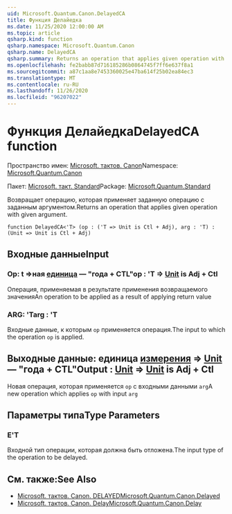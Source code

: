 ```yaml
---
uid: Microsoft.Quantum.Canon.DelayedCA
title: Функция Делайедка
ms.date: 11/25/2020 12:00:00 AM
ms.topic: article
qsharp.kind: function
qsharp.namespace: Microsoft.Quantum.Canon
qsharp.name: DelayedCA
qsharp.summary: Returns an operation that applies given operation with given argument.
ms.openlocfilehash: fe2babb87d716185286b0864745f7ff6e637f8a1
ms.sourcegitcommit: a87c1aa8e7453360025e47ba614f25b02ea84ec3
ms.translationtype: MT
ms.contentlocale: ru-RU
ms.lasthandoff: 11/26/2020
ms.locfileid: "96207022"
---
```

# <a name="delayedca-function"></a><span data-ttu-id="7fbb6-102">Функция Делайедка</span><span class="sxs-lookup"><span data-stu-id="7fbb6-102">DelayedCA function</span></span>

<span data-ttu-id="7fbb6-103">Пространство имен: [Microsoft. тактов. Canon](xref:Microsoft.Quantum.Canon)</span><span class="sxs-lookup"><span data-stu-id="7fbb6-103">Namespace: [Microsoft.Quantum.Canon](xref:Microsoft.Quantum.Canon)</span></span>

<span data-ttu-id="7fbb6-104">Пакет: [Microsoft. такт. Standard](https://nuget.org/packages/Microsoft.Quantum.Standard)</span><span class="sxs-lookup"><span data-stu-id="7fbb6-104">Package: [Microsoft.Quantum.Standard](https://nuget.org/packages/Microsoft.Quantum.Standard)</span></span>


<span data-ttu-id="7fbb6-105">Возвращает операцию, которая применяет заданную операцию с заданным аргументом.</span><span class="sxs-lookup"><span data-stu-id="7fbb6-105">Returns an operation that applies given operation with given argument.</span></span>

```qsharp
function DelayedCA<'T> (op : ('T => Unit is Ctl + Adj), arg : 'T) : (Unit => Unit is Ctl + Adj)
```


## <a name="input"></a><span data-ttu-id="7fbb6-106">Входные данные</span><span class="sxs-lookup"><span data-stu-id="7fbb6-106">Input</span></span>

### <a name="op--t--unit--is-adj--ctl"></a><span data-ttu-id="7fbb6-107">Op: t =>ная [единица](xref:microsoft.quantum.lang-ref.unit)  — "года + CTL"</span><span class="sxs-lookup"><span data-stu-id="7fbb6-107">op : 'T => [Unit](xref:microsoft.quantum.lang-ref.unit)  is Adj + Ctl</span></span>

<span data-ttu-id="7fbb6-108">Операция, применяемая в результате применения возвращаемого значения</span><span class="sxs-lookup"><span data-stu-id="7fbb6-108">An operation to be applied as a result of applying return value</span></span>


### <a name="arg--t"></a><span data-ttu-id="7fbb6-109">ARG: 'T</span><span class="sxs-lookup"><span data-stu-id="7fbb6-109">arg : 'T</span></span>

<span data-ttu-id="7fbb6-110">Входные данные, к которым `op` применяется операция.</span><span class="sxs-lookup"><span data-stu-id="7fbb6-110">The input to which the operation `op` is applied.</span></span>



## <a name="output--unit--unit--is-adj--ctl"></a><span data-ttu-id="7fbb6-111">Выходные данные: единица [измерения](xref:microsoft.quantum.lang-ref.unit) => [Unit](xref:microsoft.quantum.lang-ref.unit) — "года + CTL"</span><span class="sxs-lookup"><span data-stu-id="7fbb6-111">Output : [Unit](xref:microsoft.quantum.lang-ref.unit) => [Unit](xref:microsoft.quantum.lang-ref.unit)  is Adj + Ctl</span></span>

<span data-ttu-id="7fbb6-112">Новая операция, которая применяется `op` с входными данными `arg`</span><span class="sxs-lookup"><span data-stu-id="7fbb6-112">A new operation which applies `op` with input `arg`</span></span>

## <a name="type-parameters"></a><span data-ttu-id="7fbb6-113">Параметры типа</span><span class="sxs-lookup"><span data-stu-id="7fbb6-113">Type Parameters</span></span>

### <a name="t"></a><span data-ttu-id="7fbb6-114">Е</span><span class="sxs-lookup"><span data-stu-id="7fbb6-114">'T</span></span>

<span data-ttu-id="7fbb6-115">Входной тип операции, которая должна быть отложена.</span><span class="sxs-lookup"><span data-stu-id="7fbb6-115">The input type of the operation to be delayed.</span></span>

## <a name="see-also"></a><span data-ttu-id="7fbb6-116">См. также:</span><span class="sxs-lookup"><span data-stu-id="7fbb6-116">See Also</span></span>

- [<span data-ttu-id="7fbb6-117">Microsoft. тактов. Canon. DELAYED</span><span class="sxs-lookup"><span data-stu-id="7fbb6-117">Microsoft.Quantum.Canon.Delayed</span></span>](xref:Microsoft.Quantum.Canon.Delayed)
- [<span data-ttu-id="7fbb6-118">Microsoft. тактов. Canon. Delay</span><span class="sxs-lookup"><span data-stu-id="7fbb6-118">Microsoft.Quantum.Canon.Delay</span></span>](xref:Microsoft.Quantum.Canon.Delay)